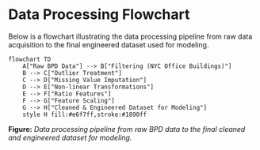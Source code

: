 # Data Processing Flowchart

Below is a flowchart illustrating the data processing pipeline from raw data acquisition to the final engineered dataset used for modeling.

```mermaid
flowchart TD
    A["Raw BPD Data"] --> B["Filtering (NYC Office Buildings)"]
    B --> C["Outlier Treatment"]
    C --> D["Missing Value Imputation"]
    D --> E["Non-linear Transformations"]
    E --> F["Ratio Features"]
    F --> G["Feature Scaling"]
    G --> H["Cleaned & Engineered Dataset for Modeling"]
    style H fill:#e6f7ff,stroke:#1890ff
```

**Figure:** *Data processing pipeline from raw BPD data to the final cleaned and engineered dataset for modeling.* 